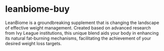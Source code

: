 # leanbiome-buy
LeanBiome is a groundbreaking supplement that is changing the landscape of effective weight management. Created based on advanced research from Ivy League institutions, this unique blend aids your body in enhancing its natural fat-burning mechanisms, facilitating the achievement of your desired weight loss targets.
